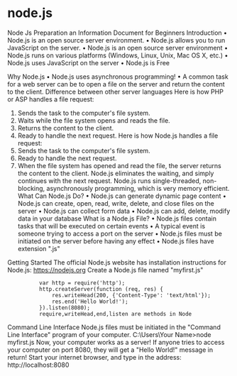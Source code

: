 # node.js
Node Js Preparation an Information Document for Beginners
Introduction
•	Node.js is an open source server environment.
•	Node.js allows you to run JavaScript on the server.
•	Node.js is an open source server environment
•	Node.js runs on various platforms (Windows, Linux, Unix, Mac OS X, etc.)
•	Node.js uses JavaScript on the server
•	Node.js is Free

Why Node.js
•	Node.js uses asynchronous programming!
•	A common task for a web server can be to open a file on the server and return the content to the client.
Difference between other server languages 
Here is how PHP or ASP handles a file request:
1.	Sends the task to the computer's file system.
2.	Waits while the file system opens and reads the file.
3.	Returns the content to the client.
4.	Ready to handle the next request.
Here is how Node.js handles a file request:
1.	Sends the task to the computer's file system.
2.	Ready to handle the next request.
3.	When the file system has opened and read the file, the server returns the content to the client.
Node.js eliminates the waiting, and simply continues with the next request.
Node.js runs single-threaded, non-blocking, asynchronously programming, which is very memory efficient.
What Can Node.js Do?
•	Node.js can generate dynamic page content
•	Node.js can create, open, read, write, delete, and close files on the server
•	Node.js can collect form data
•	Node.js can add, delete, modify data in your database
 What is a Node.js File?
•	Node.js files contain tasks that will be executed on certain events
•	A typical event is someone trying to access a port on the server
•	Node.js files must be initiated on the server before having any effect
•	Node.js files have extension ".js"

Getting Started
The official Node.js website has installation instructions for Node.js: https://nodejs.org
Create a Node.js file named "myfirst.js"

              var http = require('http');
              http.createServer(function (req, res) {
                  res.writeHead(200, {'Content-Type': 'text/html'});
                  res.end('Hello World!');
              }).listen(8080);
              require,writeHead,end,listen are methods in Node
              
Command Line Interface
Node.js files must be initiated in the "Command Line Interface" program of your computer.
  C:\Users\Your Name>node myfirst.js
Now, your computer works as a server!
If anyone tries to access your computer on port 8080, they will get a "Hello World!" message in return!
Start your internet browser, and type in the address: http://localhost:8080


